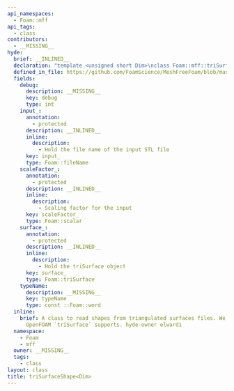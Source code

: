 ```yaml
---
api_namespaces:
  - Foam::mff
api_tags:
  - class
contributors:
  - __MISSING__
hyde:
  brief: __INLINED__
  declaration: "template <unsigned short Dim>\nclass Foam::mff::triSurfaceShape;"
  defined_in_file: https://github.com/FoamScience/MeshFreeFoam/blob/master/src/meshfree/https:/github.com/FoamScience/MeshFreeFoam/blob/master/src/meshfree/https:/github.com/FoamScience/MeshFreeFoam/blob/master/src/meshfree/https:/github.com/FoamScience/MeshFreeFoam/blob/master/src/meshfree/https:/github.com/FoamScience/MeshFreeFoam/blob/master/src/meshfree/https:/github.com/FoamScience/MeshFreeFoam/blob/master/src/meshfree/https:/github.com/FoamScience/MeshFreeFoam/blob/master/src/meshfree/https:/github.com/FoamScience/MeshFreeFoam/blob/master/src/meshfree/shapes/triSurfaceShape/triSurfaceShape.H
  fields:
    debug:
      description: __MISSING__
      key: debug
      type: int
    input_:
      annotation:
        - protected
      description: __INLINED__
      inline:
        description:
          - Hold the file name of the input STL file
      key: input_
      type: Foam::fileName
    scaleFactor_:
      annotation:
        - protected
      description: __INLINED__
      inline:
        description:
          - Scaling factor for the input
      key: scaleFactor_
      type: Foam::scalar
    surface_:
      annotation:
        - protected
      description: __INLINED__
      inline:
        description:
          - Hold the triSurface object
      key: surface_
      type: Foam::triSurface
    typeName:
      description: __MISSING__
      key: typeName
      type: const ::Foam::word
  inline:
    brief: A class to read shapes from triangulated surfaces files. We support whatever
      OpenFOAM `triSurface` supports. hyde-owner elwardi
  namespace:
    - Foam
    - mff
  owner: __MISSING__
  tags:
    - class
layout: class
title: triSurfaceShape<Dim>
---
```

